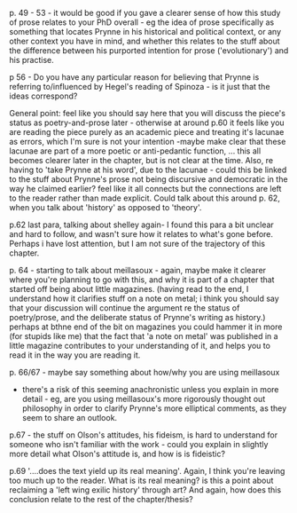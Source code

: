p. 49 - 53 - it would be good if you gave a clearer sense of how this
study of prose relates to your PhD overall - eg the idea of prose
specifically as something that locates Prynne in his historical and
political context, or any other context you have in mind, and whether this
relates to the stuff about the difference between his purported
intention for prose ('evolutionary') and his practise.
  
p 56 - Do you have any particular reason for believing that Prynne is
referring to/influenced by Hegel's reading of Spinoza - is it just that
the ideas correspond?

General point: feel like you should say here that you will discuss the
piece's status as poetry-and-prose later - otherwise at around p.60 it
feels like you are reading the piece purely as an academic piece and
treating it's lacunae as errors, which I'm sure is not your intention
-maybe make clear that these lacunae are part of a more poetic or
anti-pedantic function, ... this all becomes clearer later in the chapter,
but is not clear at the time. Also, re having to 'take Prynne at his
word', due to the lacunae - could this be linked to the stuff about
Prynne's prose not being discursive and democratic in the way he claimed
earlier? feel like it all connects but the connections are left to the
reader rather than made explicit. Could talk about this around p. 62,
when you talk about 'history' as opposed to 'theory'.

p.62 last para, talking about shelley again- I found this para a bit
unclear and hard to follow, and wasn't sure how it relates to what's gone
before. Perhaps i have lost attention, but I am not sure of the trajectory
of this chapter.
  
p. 64 - starting to talk about meillasoux - again, maybe make it clearer
where you're planning to go with this, and why it is part of a chapter
that started off being about little magazines. (having read to the end,
I understand how it clarifies stuff on a note on metal; i think you
should say that your discussion will continue the argument re the status
of poetry/prose, and the deliberate status of Prynne's writing as
history.) perhaps at bthne end of the bit on  magazines you could hammer
it in more (for stupids like me) that the fact that 'a note on metal' was
published in a little magazine contributes to your understanding of it,
and helps you to read it in the way you are reading it. 

p. 66/67 - maybe say something about how/why you are using meillasoux
- there's a risk of this seeming anachronistic unless you explain in more
detail - eg, are you using meillasoux's more rigorously thought out
philosophy in order to clarify Prynne's more elliptical comments, as they
seem to share an outlook.

p.67 - the stuff on Olson's attitudes, his fideism, is hard to understand
for someone who isn't familiar with the work - could you explain in
slightly more detail what Olson's attitude is, and how is is fideistic?

p.69 '....does the text yield up its real meaning'. Again, I think you're
leaving too much up to the reader. What is its real meaning? is this
a point about reclaiming a 'left wing exilic history' through art? And
again, how does this conclusion relate to the rest of the chapter/thesis?
